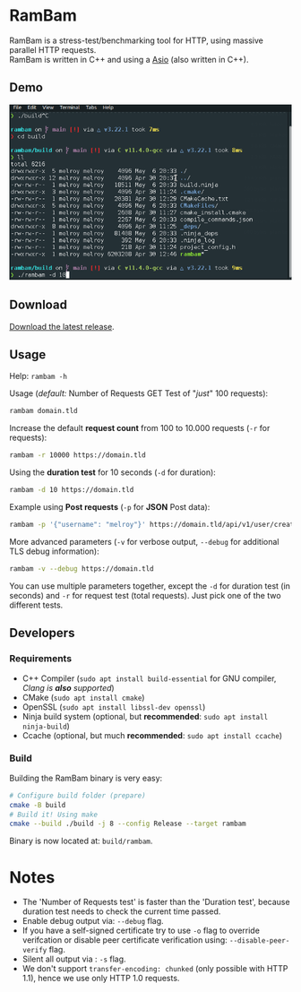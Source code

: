 # RamBam

RamBam is a stress-test/benchmarking tool for HTTP, using massive parallel HTTP requests.  
RamBam is written in C++ and using a [Asio](https://think-async.com/Asio/) (also written in C++).

## Demo

![Demo of RamBam testing localhost](./demo.gif)

## Download

[Download the latest release](https://gitlab.melroy.org/melroy/rambam/-/releases).

## Usage

Help: `rambam -h`

Usage (_default:_ Number of Requests GET Test of "_just_" 100 requests):

```bash
rambam domain.tld
```

Increase the default **request count** from 100 to 10.000 requests (`-r` for requests):

```bash
rambam -r 10000 https://domain.tld
```

Using the **duration test** for 10 seconds (`-d` for duration):

```bash
rambam -d 10 https://domain.tld
```

Example using **Post requests** (`-p` for **JSON** Post data):

```bash
rambam -p '{"username": "melroy"}' https://domain.tld/api/v1/user/create
```

More advanced parameters (`-v` for verbose output, `--debug` for additional TLS debug information):

```bash
rambam -v --debug https://domain.tld
```

You can use multiple parameters together, except the `-d` for duration test (in seconds) and `-r` for request test (total requests). Just pick one of the two different tests.

## Developers

### Requirements

- C++ Compiler (`sudo apt install build-essential` for GNU compiler, _Clang is **also** supported_)
- CMake (`sudo apt install cmake`)
- OpenSSL (`sudo apt install libssl-dev openssl`)
- Ninja build system (optional, but **recommended**: `sudo apt install ninja-build`)
- Ccache (optional, but much **recommended**: `sudo apt install ccache`)

### Build

Building the RamBam binary is very easy:

```bash
# Configure build folder (prepare)
cmake -B build
# Build it! Using make
cmake --build ./build -j 8 --config Release --target rambam
```

Binary is now located at: `build/rambam`.

# Notes

- The 'Number of Requests test' is faster than the 'Duration test', because duration test needs to check the current time passed.
- Enable debug output via: `--debug` flag.
- If you have a self-signed certificate try to use `-o` flag to override verifcation or disable peer certificate verification using: `--disable-peer-verify` flag.
- Silent all output via : `-s` flag.
- We don't support `transfer-encoding: chunked` (only possible with HTTP 1.1), hence we use only HTTP 1.0 requests.
